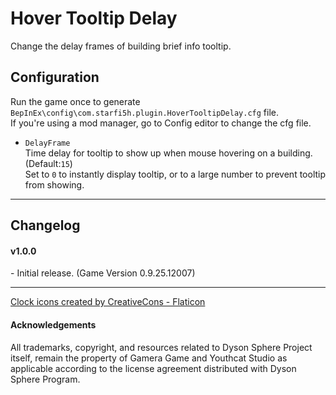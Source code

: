 # Hover Tooltip Delay

Change the delay frames of building brief info tooltip.  

## Configuration

Run the game once to generate `BepInEx\config\com.starfi5h.plugin.HoverTooltipDelay.cfg` file.  
If you're using a mod manager, go to Config editor to change the cfg file.  


- `DelayFrame`  
Time delay for tooltip to show up when mouse hovering on a building. (Default:`15`)  
Set to `0` to instantly display tooltip, or to a large number to prevent tooltip from showing.  

----

## Changelog

#### v1.0.0  
\- Initial release. (Game Version 0.9.25.12007)

----

<a href="https://www.flaticon.com/free-icons/clock" title="clock icons">Clock icons created by CreativeCons - Flaticon</a>

#### Acknowledgements
All trademarks, copyright, and resources related to Dyson Sphere Project itself, remain the property of Gamera Game and Youthcat Studio as applicable according to the license agreement distributed with Dyson Sphere Program.  